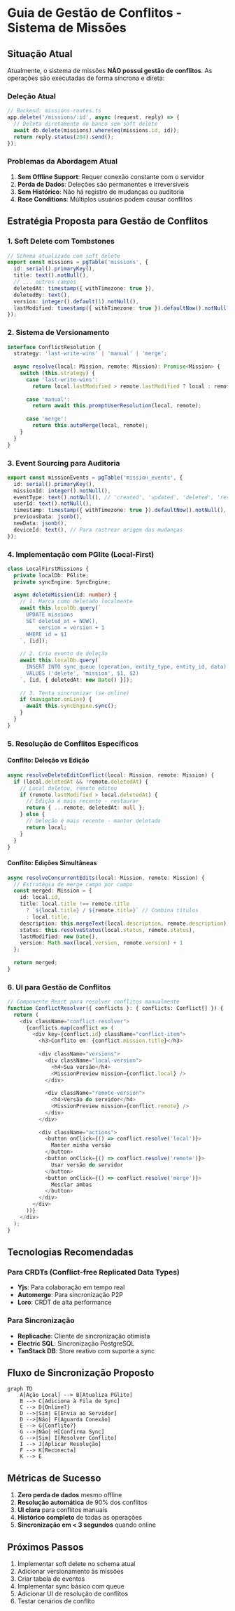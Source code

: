 # Guia de Gestão de Conflitos - Sistema de Missões

## Situação Atual

Atualmente, o sistema de missões **NÃO possui gestão de conflitos**. As operações são executadas de forma síncrona e direta:

### Deleção Atual
```typescript
// Backend: missions-routes.ts
app.delete('/missions/:id', async (request, reply) => {
  // Deleta diretamente do banco sem soft delete
  await db.delete(missions).where(eq(missions.id, id));
  return reply.status(204).send();
});
```

### Problemas da Abordagem Atual
1. **Sem Offline Support**: Requer conexão constante com o servidor
2. **Perda de Dados**: Deleções são permanentes e irreversíveis
3. **Sem Histórico**: Não há registro de mudanças ou auditoria
4. **Race Conditions**: Múltiplos usuários podem causar conflitos

## Estratégia Proposta para Gestão de Conflitos

### 1. Soft Delete com Tombstones

```typescript
// Schema atualizado com soft delete
export const missions = pgTable('missions', {
  id: serial().primaryKey(),
  title: text().notNull(),
  // ... outros campos
  deletedAt: timestamp({ withTimezone: true }),
  deletedBy: text(),
  version: integer().default(1).notNull(),
  lastModified: timestamp({ withTimezone: true }).defaultNow().notNull()
});
```

### 2. Sistema de Versionamento

```typescript
interface ConflictResolution {
  strategy: 'last-write-wins' | 'manual' | 'merge';
  
  async resolve(local: Mission, remote: Mission): Promise<Mission> {
    switch (this.strategy) {
      case 'last-write-wins':
        return local.lastModified > remote.lastModified ? local : remote;
      
      case 'manual':
        return await this.promptUserResolution(local, remote);
      
      case 'merge':
        return this.autoMerge(local, remote);
    }
  }
}
```

### 3. Event Sourcing para Auditoria

```typescript
export const missionEvents = pgTable('mission_events', {
  id: serial().primaryKey(),
  missionId: integer().notNull(),
  eventType: text().notNull(), // 'created', 'updated', 'deleted', 'restored'
  userId: text().notNull(),
  timestamp: timestamp({ withTimezone: true }).defaultNow().notNull(),
  previousData: jsonb(),
  newData: jsonb(),
  deviceId: text(), // Para rastrear origem das mudanças
});
```

### 4. Implementação com PGlite (Local-First)

```typescript
class LocalFirstMissions {
  private localDb: PGlite;
  private syncEngine: SyncEngine;
  
  async deleteMission(id: number) {
    // 1. Marca como deletado localmente
    await this.localDb.query(`
      UPDATE missions 
      SET deleted_at = NOW(), 
          version = version + 1
      WHERE id = $1
    `, [id]);
    
    // 2. Cria evento de deleção
    await this.localDb.query(`
      INSERT INTO sync_queue (operation, entity_type, entity_id, data)
      VALUES ('delete', 'mission', $1, $2)
    `, [id, { deletedAt: new Date() }]);
    
    // 3. Tenta sincronizar (se online)
    if (navigator.onLine) {
      await this.syncEngine.sync();
    }
  }
}
```

### 5. Resolução de Conflitos Específicos

#### Conflito: Deleção vs Edição
```typescript
async resolveDeleteEditConflict(local: Mission, remote: Mission) {
  if (local.deletedAt && !remote.deletedAt) {
    // Local deletou, remoto editou
    if (remote.lastModified > local.deletedAt) {
      // Edição é mais recente - restaurar
      return { ...remote, deletedAt: null };
    } else {
      // Deleção é mais recente - manter deletado
      return local;
    }
  }
}
```

#### Conflito: Edições Simultâneas
```typescript
async resolveConcurrentEdits(local: Mission, remote: Mission) {
  // Estratégia de merge campo por campo
  const merged: Mission = {
    id: local.id,
    title: local.title !== remote.title 
      ? `${local.title} / ${remote.title}` // Combina títulos
      : local.title,
    description: this.mergeText(local.description, remote.description),
    status: this.resolveStatus(local.status, remote.status),
    lastModified: new Date(),
    version: Math.max(local.version, remote.version) + 1
  };
  
  return merged;
}
```

### 6. UI para Gestão de Conflitos

```typescript
// Componente React para resolver conflitos manualmente
function ConflictResolver({ conflicts }: { conflicts: Conflict[] }) {
  return (
    <div className="conflict-resolver">
      {conflicts.map(conflict => (
        <div key={conflict.id} className="conflict-item">
          <h3>Conflito em: {conflict.mission.title}</h3>
          
          <div className="versions">
            <div className="local-version">
              <h4>Sua versão</h4>
              <MissionPreview mission={conflict.local} />
            </div>
            
            <div className="remote-version">
              <h4>Versão do servidor</h4>
              <MissionPreview mission={conflict.remote} />
            </div>
          </div>
          
          <div className="actions">
            <button onClick={() => conflict.resolve('local')}>
              Manter minha versão
            </button>
            <button onClick={() => conflict.resolve('remote')}>
              Usar versão do servidor
            </button>
            <button onClick={() => conflict.resolve('merge')}>
              Mesclar ambas
            </button>
          </div>
        </div>
      ))}
    </div>
  );
}
```

## Tecnologias Recomendadas

### Para CRDTs (Conflict-free Replicated Data Types)
- **Yjs**: Para colaboração em tempo real
- **Automerge**: Para sincronização P2P
- **Loro**: CRDT de alta performance

### Para Sincronização
- **Replicache**: Cliente de sincronização otimista
- **Electric SQL**: Sincronização PostgreSQL
- **TanStack DB**: Store reativo com suporte a sync

## Fluxo de Sincronização Proposto

```mermaid
graph TD
    A[Ação Local] --> B[Atualiza PGlite]
    B --> C[Adiciona à Fila de Sync]
    C --> D{Online?}
    D -->|Sim| E[Envia ao Servidor]
    D -->|Não| F[Aguarda Conexão]
    E --> G{Conflito?}
    G -->|Não| H[Confirma Sync]
    G -->|Sim| I[Resolver Conflito]
    I --> J[Aplicar Resolução]
    F --> K[Reconecta]
    K --> E
```

## Métricas de Sucesso

1. **Zero perda de dados** mesmo offline
2. **Resolução automática** de 90% dos conflitos
3. **UI clara** para conflitos manuais
4. **Histórico completo** de todas as operações
5. **Sincronização em < 3 segundos** quando online

## Próximos Passos

1. Implementar soft delete no schema atual
2. Adicionar versionamento às missões
3. Criar tabela de eventos
4. Implementar sync básico com queue
5. Adicionar UI de resolução de conflitos
6. Testar cenários de conflito